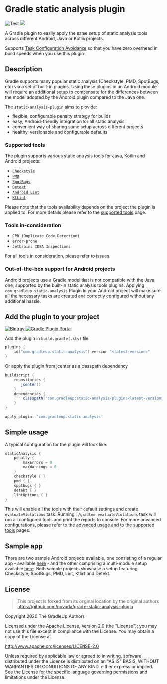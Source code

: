 # Gradle static analysis plugin
![Test](https://github.com/GradleUp/static-analysis-plugin/workflows/Test/badge.svg)
[![](https://img.shields.io/badge/License-Apache%202.0-lightgrey.svg)](LICENSE.txt)

A Gradle plugin to easily apply the same setup of static analysis tools across different Android, Java or Kotlin projects.

Supports [Task Configuration Avoidance](https://docs.gradle.org/current/userguide/task_configuration_avoidance.html) so that you have zero overhead in build speeds when you use this plugin!

## Description
Gradle supports many popular static analysis (Checkstyle, PMD, SpotBugs, etc) via a set of built-in plugins.
Using these plugins in an Android module will require an additional setup to compensate for the differences between
the model adopted by the Android plugin compared to the Java one.

The `static-analysis-plugin` aims to provide:
- flexible, configurable penalty strategy for builds
- easy, Android-friendly integration for all static analysis
- convenient way of sharing same setup across different projects
- healthy, versionable and configurable defaults

### Supported tools
The plugin supports various static analysis tools for Java, Kotlin and Android projects:

 * [`Checkstyle`](docs/tools/checkstyle.md)
 * [`PMD`](docs/tools/pmd.md)
 * [`SpotBugs`](docs/tools/spotbugs.md)
 * [`Detekt`](docs/tools/detekt.md)
 * [`Android Lint`](docs/tools/android_lint.md)
 * [`KtLint`](docs/tools/ktlint.md)
 
Please note that the tools availability depends on the project the plugin is applied to. For more details please refer to the
[supported tools](docs/supported-tools.md) page.

### Tools in-consideration
                          
 * `CPD (Duplicate Code Detection) `
 * `error-prone`
 * `Jetbrains IDEA Inspections`

For all tools in consideration, please refer to [issues](https://github.com/GradleUp/static-analysis-plugin/issues?q=is%3Aissue+is%3Aopen+label%3A%22new+tool%22). 

### Out-of-the-box support for Android projects
Android projects use a Gradle model that is not compatible with the Java one, supported by the built-in static analysis tools plugins.
Applying `com.gradleup.static-analysis` Plugin to your Android project will make sure all the necessary tasks are created and correctly configured
without any additional hassle.

## Add the plugin to your project
        
[ ![Bintray](https://img.shields.io/bintray/v/gradleup/maven/static-analysis-plugin) ](https://bintray.com/gradleup/maven/static-analysis-plugin/_latestVersion)
[ ![Gradle Plugin Portal](https://img.shields.io/maven-metadata/v/https/plugins.gradle.org/m2/com/gradleup/static-analysis/com.gradleup.static-analysis.gradle.plugin/maven-metadata.xml.svg?label=Gradle%20Plugins%20Portal) ](https://plugins.gradle.org/plugin/com.gradleup.static-analysis)

Add the plugin in `build.gradle(.kts)` file

```kotlin
plugins {
    id("com.gradleup.static-analysis") version "<latest-version>"
}
```   

Or apply the plugin from jcenter as a classpath dependency

```groovy
buildscript {
    repositories {
       jcenter()
    }
    dependencies {
        classpath("com.gradleup:static-analysis-plugin:<latest-version>")
    }
}

apply plugin: 'com.gradleup.static-analysis'
```

## Simple usage
A typical configuration for the plugin will look like:

```gradle
staticAnalysis {
    penalty {
        maxErrors = 0
        maxWarnings = 0
    }
    checkstyle { }
    pmd { }
    spotbugs { }
    detekt { }
    lintOptions { }
}
```

This will enable all the tools with their default settings and create `evaluateViolations` task. Running `./gradlew evaluateViolations` task will run all configured tools and print the reports to console. For more advanced configurations, please refer to the
[advanced usage](docs/advanced-usage.md) and to the [supported tools](docs/supported-tools.md) pages.

## Sample app
There are two sample Android projects available, one consisting of a regular app - available [here](https://github.com/GradleUp/static-analysis-plugin/tree/master/sample) - and the other comprising a multi-module setup available [here](https://github.com/GradleUp/static-analysis-plugin/tree/master/sample-multi-module). Both sample projects showcase a setup featuring Checkstyle, SpotBugs, PMD, Lint, Ktlint and Detekt.

## License 

> This project is forked from its original location by the original authors https://github.com/novoda/gradle-static-analysis-plugin 

Copyright 2020 The GradleUp Authors

Licensed under the Apache License, Version 2.0 (the "License");
you may not use this file except in compliance with the License.
You may obtain a copy of the License at

   http://www.apache.org/licenses/LICENSE-2.0

Unless required by applicable law or agreed to in writing, software
distributed under the License is distributed on an "AS IS" BASIS,
WITHOUT WARRANTIES OR CONDITIONS OF ANY KIND, either express or implied.
See the License for the specific language governing permissions and
limitations under the License.
